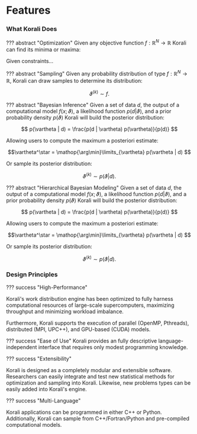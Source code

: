 # Features

### **What Korali Does**

??? abstract "Optimization"
  Given any objective function $f:\mathbb{R}^N\rightarrow\mathbb{R}$ Korali can find its minima or maxima:

  Given constraints...

??? abstract "Sampling"
  Given any probability distribution of type $f:\mathbb{R}^N\rightarrow\mathbb{R}$, Korali can draw samples to determine its distribution: 
  
  $$\vartheta^{(k)} \sim f.$$

??? abstract "Bayesian Inference"
  Given a set of data $d$, the output of a computational model $f(x;\vartheta)$, a likelihood function $p(d|\vartheta)$, and a prior probability density $p(\vartheta)$ Korali will build the posterior distribution:

  $$ p(\vartheta | d)  =  \frac{p(d | \vartheta) p(\vartheta)}{p(d)} $$

  Allowing users to compute the maximum a posteriori estimate:

  $$\vartheta^\star = \mathop{\arg\min}\limits_{\vartheta}  p(\vartheta | d) $$

  Or sample its posterior distribution:

  $$\vartheta^{(k)} \sim p(\vartheta | d).$$
  
??? abstract "Hierarchical Bayesian Modeling"
  Given a set of data $d$, the output of a computational model $f(x;\vartheta)$, a likelihood function $p(d|\vartheta)$, and a prior probability density $p(\vartheta)$ Korali will build the posterior distribution:

  $$ p(\vartheta | d)  =  \frac{p(d | \vartheta) p(\vartheta)}{p(d)} $$

  Allowing users to compute the maximum a posteriori estimate:

  $$\vartheta^\star = \mathop{\arg\min}\limits_{\vartheta}  p(\vartheta | d) $$
  
  Or sample its posterior distribution:

  $$\vartheta^{(k)} \sim p(\vartheta | d).$$

### **Design Principles**

??? success "High-Performance"

  Korali's work distribution engine has been optimized to fully harness computational resources of large-scale supercomputers, maximizing throughput and minimizing workload imbalance.
  
  Furthermore, Korali supports the execution of parallel (OpenMP, Pthreads), distributed (MPI, UPC++), and GPU-based (CUDA) models.
  
??? success "Ease of Use"
  Korali provides an fully descriptive language-independent interface that requires only modest programming knowledge.

??? success "Extensibility"

  Korali is designed as a completely modular and extensible software. Researchers can easily integrate and test new statistical methods for optimization and sampling into Korali. Likewise, new problems types can be easily added into Korali's engine.

??? success "Multi-Language"

  Korali applications can be programmed in either C++ or Python. Additionally, Korali can sample from C++/Fortran/Python and pre-compiled computational models.
